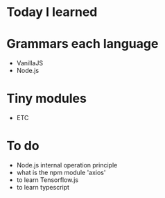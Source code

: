 Today I learned
====

# Grammars each language
 * VanillaJS
 * Node.js

# Tiny modules
 * ETC

# To do
 * Node.js internal operation principle
 * what is the npm module 'axios'
 * to learn Tensorflow.js 
 * to learn typescript